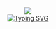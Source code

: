 
<div align="center">
<a href="#"><img src="https://capsule-render.vercel.app/api?type=venom&height=200&color=36BCF7FF"></a>
</div>

<div align="center">
   <a href="https://git.io/typing-svg">
<a href="https://git.io/typing-svg"><img src="https://readme-typing-svg.demolab.com?font=Tomorrow&weight=600&size=40&letterSpacing=&pause=1000&width=1200&height=400&lines=Hello%2C+there!+I'm+Vinnie.+Welcome+to+my+GitHub!;Ol%C3%A1!+Eu+sou+o+Vinnie.+Bem-vindos+ao+meu+GitHub;Salut!+Je+suis+Vinnie.+Bienvenus+sur+ma+page+GitHub!;Ciao!+Mi+chiamo+Vinnie.+Benvenutti+nel+mio+GitHub!;%E3%81%93%E3%82%93%E3%81%AB%E3%81%A1%E3%81%AF%E3%80%82%E3%83%B4%E3%82%A3%E3%83%8B%E3%81%A7%E3%81%99%E3%80%82%E7%A7%81%E3%81%AEGitHub%E3%81%B8%E3%82%88%E3%81%86%E3%81%93%E3%81%9D%EF%BC%81;%C2%BFQu%C3%A9+pasa%3F+Soy+Vinnie.+%C2%A1Bienvenidos+a+mi+GitHub!" alt="Typing SVG" /></a>
</div>
